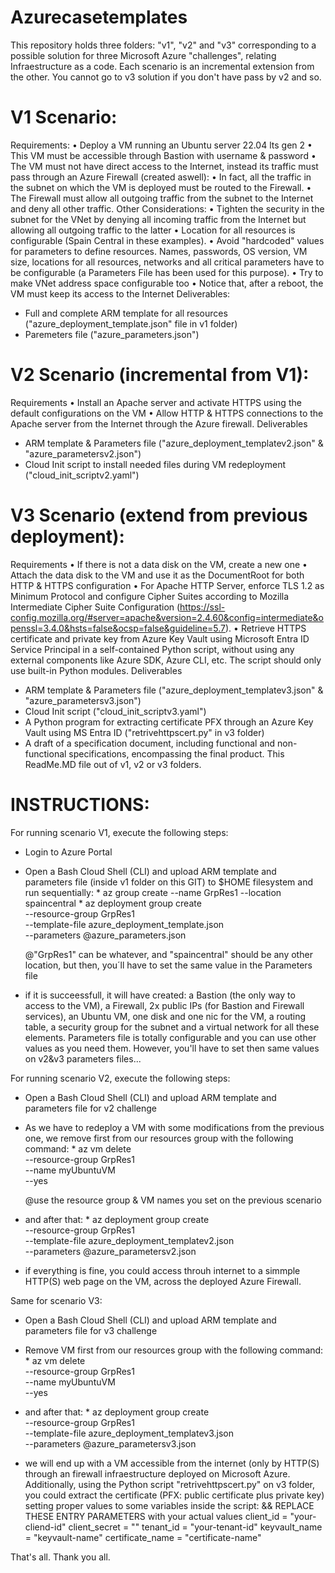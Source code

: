 # Azurecasetemplates
This repository holds three folders: "v1", "v2" and "v3" corresponding to a possible solution for three Microsoft Azure "challenges", relating Infraestructure as a code. Each scenario is an incremental extension from the other. You cannot go to v3 solution if you don't have pass by v2 and so.

# V1 Scenario:
Requirements:
• Deploy a VM running an Ubuntu server 22.04 lts gen 2
• This VM must be accessible through Bastion with username & password
• The VM must not have direct access to the Internet, instead its traffic must pass through an Azure Firewall (created aswell):
    •	In fact, all the traffic in the subnet on which the VM is deployed must be routed to the Firewall.
    •	The Firewall must allow all outgoing traffic from the subnet to the Internet and deny all other traffic.
Other Considerations:
• Tighten the security in the subnet for the VNet by denying all incoming traffic from the Internet but allowing all outgoing traffic to the latter
• Location for all resources is configurable (Spain Central in these examples).
• Avoid "hardcoded" values for parameters to define resources. Names, passwords, OS version, VM size, locations for all resources, networks and all critical parameters have to be configurable (a Parameters File has been used for this purpose).
• Try to make VNet address space configurable too
• Notice that, after a reboot, the VM must keep its access to the Internet
Deliverables:
- Full and complete ARM template for all resources ("azure_deployment_template.json" file in v1 folder)
- Paremeters file ("azure_parameters.json")

# V2 Scenario (incremental from V1):
Requirements
• Install an Apache server and activate HTTPS using the default configurations on the VM
• Allow HTTP & HTTPS connections to the Apache server from the Internet through the Azure firewall.
Deliverables
- ARM template & Parameters file ("azure_deployment_templatev2.json" & "azure_parametersv2.json")
- Cloud Init script to install needed files during VM redeployment ("cloud_init_scriptv2.yaml")

# V3 Scenario (extend from previous deployment):
Requirements
• If there is not a data disk on the VM, create a new one
• Attach the data disk to the VM and use it as the DocumentRoot for both HTTP & HTTPS configuration
• For Apache HTTP Server, enforce TLS 1.2 as Minimum Protocol and configure Cipher Suites according to Mozilla Intermediate Cipher Suite Configuration (https://ssl-config.mozilla.org/#server=apache&version=2.4.60&config=intermediate&openssl=3.4.0&hsts=false&ocsp=false&guideline=5.7).
• Retrieve HTTPS certificate and private key from Azure Key Vault using Microsoft Entra ID Service Principal in a self-contained Python script, without using any external components like Azure SDK, Azure CLI, etc. The script should only use built-in Python modules.
Deliverables
- ARM template & Parameters file ("azure_deployment_templatev3.json" & "azure_parametersv3.json")
- Cloud Init script ("cloud_init_scriptv3.yaml")
- A Python program for extracting certificate PFX through an Azure Key Vault using MS Entra ID ("retrivehttpscert.py" in v3 folder)
- A draft of a specification document, including functional and non-functional specifications, encompassing the final product. This ReadMe.MD file out of v1, v2 or v3 folders.


# INSTRUCTIONS:
For running scenario V1, execute the following steps:
  - Login to Azure Portal
  - Open a Bash Cloud Shell (CLI) and upload ARM template and parameters file (inside v1 folder on this GIT) to $HOME filesystem and run sequentially:
          * az group create --name GrpRes1 --location spaincentral
          * az deployment group create \
              --resource-group GrpRes1 \
              --template-file azure_deployment_template.json \
              --parameters @azure_parameters.json
    
    @"GrpRes1" can be whatever, and "spaincentral" should be any other location, but then, you´ll have to set the same value in the Parameters file
  - if it is succeessfull, it will have created: a Bastion (the only way to access to the VM), a Firewall, 2x public IPs (for Bastion and Firewall services), an Ubuntu VM, one disk and one nic for the VM, a routing table, a security group for the subnet and a virtual network for all these elements.
Parameters file is totally configurable and you can use other values as you need them. However, you'll have to set then same values on v2&v3 parameters files...


For running scenario V2, execute the following steps:
  - Open a Bash Cloud Shell (CLI) and upload ARM template and parameters file for v2 challenge
  - As we have to redeploy a VM with some modifications from the previous one, we remove first from our resources group with the following command:
          * az vm delete \
              --resource-group GrpRes1 \
              --name myUbuntuVM \
              --yes
    
    @use the resource group & VM names you set on the previous scenario
  - and after that:
          * az deployment group create \
              --resource-group GrpRes1 \
              --template-file azure_deployment_templatev2.json \
              --parameters @azure_parametersv2.json
  - if everything is fine, you could access throuh internet to a simmple HTTP(S) web page on the VM, across the deployed Azure Firewall.


Same for scenario V3:
  - Open a Bash Cloud Shell (CLI) and upload ARM template and parameters file for v3 challenge
  - Remove VM first from our resources group with the following command:
          * az vm delete \
              --resource-group GrpRes1 \
              --name myUbuntuVM \
              --yes
  - and after that:
          * az deployment group create \
              --resource-group GrpRes1 \
              --template-file azure_deployment_templatev3.json \
              --parameters @azure_parametersv3.json
  
  - we will end up with a VM accessible from the internet (only by HTTP(S) through an firewall infraestructure deployed on Microsoft Azure.
Additionally, using the Python script "retrivehttpscert.py" on v3 folder, you could extract the certificate (PFX: public certificate plus private key) setting proper values to some variables inside the script:
    && REPLACE THESE ENTRY PARAMETERS with your actual values
    client_id = "your-cliend-id"
    client_secret = "<secret>"
    tenant_id = "your-tenant-id"
    keyvault_name = "keyvault-name"
    certificate_name = "certificate-name"

That's all. Thank you all.
